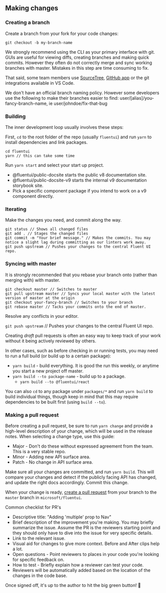 ## Making changes

### Creating a branch

Create a branch from your fork for your code changes:

```
git checkout -b my-branch-name
```

We strongly recommend using the CLI as your primary interface with git. GUIs are useful for viewing diffs, creating branches and making quick commits. However they often do not correctly merge and sync working branches with master. Mistakes in this step are time consuming to fix.

That said, some team members use [SourceTree](https://www.sourcetreeapp.com/), [GitHub app](https://desktop.github.com/) or the git integrations available in VS Code.

We don't have an official branch naming policy. However some developers use the following to make their branches easier to find: user/[alias]/you-fancy-branch-name, ie user/johndoe/fix-that-bug

### Building

The inner development loop usually involves these steps:

First, `cd` to the root folder of the repo (usually `fluentui`) and run `yarn` to install dependencies and link packages.

```
cd fluentui
yarn // this can take some time
```

Run `yarn start` and select your start up project.

- @fluentui/public-docsite starts the public v8 documentation site.
- @fluentui/public-docsite-v9 starts the internal v9 documentation storybook site.
- Pick a specific component package if you intend to work on a v9 component directly.

### Iterating

Make the changes you need, and commit along the way.

```
git status // Shows all changed files
git add . // Stages the changed files
git commit -m "Your brief message." // Makes the commits. You may notice a slight lag during committing as our linters work away.
git push upstream // Pushes your changes to the central Fluent UI repo.
```

### Syncing with master

It is strongly recommended that you rebase your branch onto (rather than merging with) with master.

```
git checkout master // Switches to master
git pull upstream master // Syncs your local master with the latest version of master at the origin
git checkout your-fancy-branch // Switches to your branch
git rebase master // Tacks your commits onto the end of master.
```

Resolve any conflicts in your editor.

`git push upstream` // Pushes your changes to the central Fluent UI repo.

Creating _draft_ pull requests is often an easy way to keep track of your work without it being actively reviewed by others.

In other cases, such as before checking in or running tests, you may need to run a full build (or build up to a certain package):

- `yarn build` - build everything. It is good the run this weekly, or anytime you start a new project off master.
- `yarn build --to package-name` - build up to a package.
  - `yarn build --to @fluentui/react`

You can also `cd` to any package under `packages/*` and run `yarn build` to build individual things, though keep in mind that this may require dependencies to be built first (using `build --to`).

### Making a pull request

Before creating a pull request, be sure to run `yarn change` and provide a high-level description of your change, which will be used in the release notes. When selecting a change type, use this guide:

- Major - Don't do these without expressed agreement from the team. This is a very stable repo.
- Minor - Adding new API surface area.
- Patch - No change in API surface area.

Make sure all your changes are committed, and run `yarn build`. This will compare your changes and detect if the publicly facing API has changed, and update the right docs accordingly. Commit this change.

When your change is ready, [create a pull request](https://github.com/microsoft/fluentui/pulls) from your branch to the `master` branch in `microsoft/fluentui`.

Common checklist for PR's

- Descriptive title: "Adding 'multiple' prop to Nav"
- Brief description of the improvement you're making. You may briefly summarize the issue. Assume the PR is the reviewers starting point and they should only have to dive into the issue for very specific details.
- Link to the relevant issue.
- Visual aid for changes to give more context. Before and After clips help a lot.
- Open questions - Point reviewers to places in your code you're looking for specific feedback on.
- How to test - Briefly explain how a reviewer can test your code.
- Reviewers will be automatically added based on the location of the changes in the code base.

Once signed off, it's up to the author to hit the big green button! 🎉
